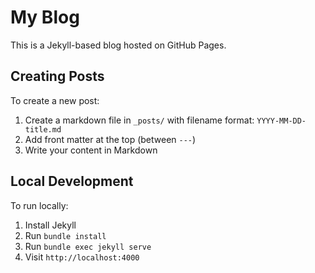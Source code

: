 # My Blog

This is a Jekyll-based blog hosted on GitHub Pages.

## Creating Posts

To create a new post:
1. Create a markdown file in `_posts/` with filename format: `YYYY-MM-DD-title.md`
2. Add front matter at the top (between `---`)
3. Write your content in Markdown

## Local Development

To run locally:
1. Install Jekyll
2. Run `bundle install`
3. Run `bundle exec jekyll serve`
4. Visit `http://localhost:4000`

